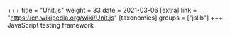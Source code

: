 +++
title = "Unit.js"
weight = 33
date = 2021-03-06
[extra]
link = "https://en.wikipedia.org/wiki/Unit.js"
[taxonomies]
groups = ["jslib"]
+++
JavaScript testing framework

